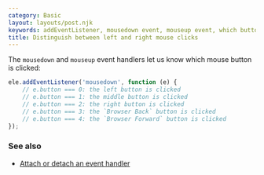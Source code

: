 ```yaml
---
category: Basic
layout: layouts/post.njk
keywords: addEventListener, mousedown event, mouseup event, which button
title: Distinguish between left and right mouse clicks
---
```


The `mousedown` and `mouseup` event handlers let us know which mouse button is clicked:

```js
ele.addEventListener('mousedown', function (e) {
    // e.button === 0: the left button is clicked
    // e.button === 1: the middle button is clicked
    // e.button === 2: the right button is clicked
    // e.button === 3: the `Browser Back` button is clicked
    // e.button === 4: the `Browser Forward` button is clicked
});
```

### See also

-   [Attach or detach an event handler](/attach-or-detach-an-event-handler)
